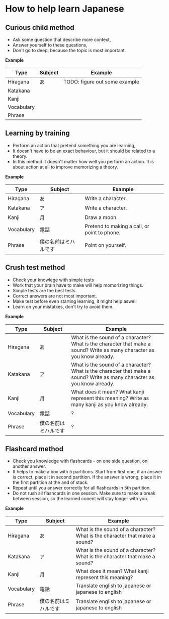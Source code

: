 # How to help learn Japanese

## Curious child method

- Ask some question that describe more context,
- Answer yourself to these questions,
- Don't go to deep, because the topic is most important.

**Example**

| Type       | Subject | Example     |
| ---------- | ------- | ----------- | 
| Hiragana   | あ      | TODO: figure out some example |
| Katakana   |||
| Kanji      |||
| Vocabulary |||
| Phrase     |||

## Learning by training

- Perform an action that pretend something you are learning,
- It doesn't have to be an exact behaviour, but it should be related to a theory.
- In this method it doesn't matter how well you perform an action. 
It is about action at all to improve memorizing a theory.

**Example**

| Type       | Subject | Example     |
| ---------- | ------- | ----------- | 
| Hiragana   | あ      | Write a character. |
| Katakana   | ア      | Write a character. |
| Kanji      | 月      | Draw a moon. |
| Vocabulary | 電話     | Pretend to making a call, or point to phone. |
| Phrase     | 僕の名前はミハルです | Point on yourself. |

## Crush test method

- Check your knowlege with simple tests
- Work that your brain have to make will help momorizing things.
- Simple tests are the best tests.
- Correct answers are not most important.
- Make test before even starting learning, it might help aswell
- Learn on your mistatkes, don't try to avoid them.

**Example**

| Type       | Subject | Example     |
| ---------- | ------- | ----------- | 
| Hiragana   | あ      | What is the sound of a character? What is the character that make a sound? Write as many character as you know already. |
| Katakana   | ア      | What is the sound of a character? What is the character that make a sound? Write as many character as you know already. |
| Kanji      | 月      | What does it mean? What kanji represent this meaning? Write as many kanji as you know already. |
| Vocabulary | 電話     | ? |
| Phrase     | 僕の名前はミハルです | ? |

## Flashcard method

- Check you knowledge with flashcards - on one side question, on another answer.
- It helps to make a box with 5 partitions. Start from first one, if an answer is correct, place it in second partition.
If the answer is wrong, place it in the first partition at the and of stack.
- Repeat until you answer correctly for all flashcards in 5th partition.
- Do not rush all flashcards in one session. Make sure to make a break between session, so the learned conent will stay longer with you.

**Example**

| Type       | Subject | Example     |
| ---------- | ------- | ----------- | 
| Hiragana   | あ      | What is the sound of a character? What is the character that make a sound? |
| Katakana   | ア      | What is the sound of a character? What is the character that make a sound? |
| Kanji      | 月      | What does it mean? What kanji represent this meaning? |
| Vocabulary | 電話     | Translate english to japanese or japanese to english |
| Phrase     | 僕の名前はミハルです | Translate english to japanese or japanese to english |
